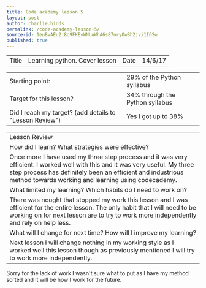 ```yaml
---
title: Code academy lesson 5
layout: post
author: charlie.hinds
permalink: /code-academy-lesson-5/
source-id: 1euBvAEu2j8o9FKEvWNLuWhA6s87nryOwBh2jvi1I6Sw
published: true
---
```

<table>
  <tr>
    <td>Title</td>
    <td>Learning python. Cover lesson</td>
    <td>Date</td>
    <td>14/6/17</td>
  </tr>
</table>


<table>
  <tr>
    <td>Starting point:</td>
    <td>29% of the Python syllabus </td>
  </tr>
  <tr>
    <td>Target for this lesson?</td>
    <td>34% through the Python syllabus</td>
  </tr>
  <tr>
    <td>Did I reach my target? 
(add details to "Lesson Review")</td>
    <td>Yes I got up to 38%</td>
  </tr>
</table>


<table>
  <tr>
    <td>Lesson Review</td>
  </tr>
  <tr>
    <td>How did I learn? What strategies were effective? </td>
  </tr>
  <tr>
    <td>Once more I have used my three step process and it was very efficient. I worked well with this and it was very useful. My three step process has definitely been an efficient and industrious method towards working and learning using codecademy.</td>
  </tr>
  <tr>
    <td>What limited my learning? Which habits do I need to work on? </td>
  </tr>
  <tr>
    <td>There was nought that stopped my work this lesson and I was efficient for the entire lesson. The only habit that I will need to be working on for next lesson are to try to work more independently and rely on help less.</td>
  </tr>
  <tr>
    <td>What will I change for next time? How will I improve my learning?</td>
  </tr>
  <tr>
    <td>Next lesson I will change nothing in my working style as I worked well this lesson though as previously mentioned I will try to work  more independently.</td>
  </tr>
</table>


Sorry for the lack of work I wasn't sure what to put as I have my method sorted and it will be how I work for the future.

